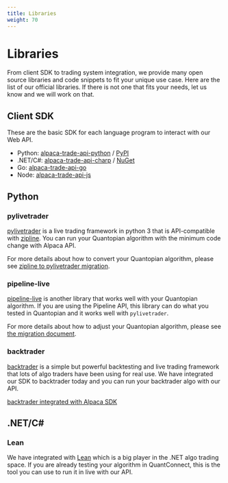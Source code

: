 ```yaml
---
title: Libraries
weight: 70
---
```

# Libraries
From client SDK to trading system integration, we provide many open source
libraries and code snippets to fit your unique use case. Here are the
list of our official libraries. If there is not one that fits your needs,
let us know and we will work on that.

## Client SDK
These are the basic SDK for each language program to interact with
our Web API.

- Python: [alpaca-trade-api-python](https://github.com/alpacahq/alpaca-trade-api-python/) /
[PyPI](https://pypi.org/project/alpaca-trade-api/)
- .NET/C#: [alpaca-trade-api-charp](https://github.com/alpacahq/alpaca-trade-api-csharp/) /
[NuGet](https://www.nuget.org/packages/Alpaca.Markets/)
- Go: [alpaca-trade-api-go](https://github.com/alpacahq/alpaca-trade-api-go/)
- Node: [alpaca-trade-api-js](https://github.com/alpacahq/alpaca-trade-api-js/)

## Python

### pylivetrader
[pylivetrader](https://github.com/alpacahq/pylivetrader/) is a live trading framework in
python 3 that is API-compatible with [zipline](https://github.com/quantopian/zipline/).
You can run your Quantopian algorithm with the minimum code change with Alpaca API.

For more details about how to convert your Quantopian algorithm, please see
[zipline to pylivetrader migration](./zipline-to-pylivetrader/).

### pipeline-live
[pipeline-live](https://github.com/alpacahq/pipeline-live/) is another library
that works well with your Quantopian algorithm. If you are using the Pipeline API,
this library can do what you tested in Quantopian and it works well with
`pylivetrader`.

For more details about how to adjust your Quantopian algorithm, please see
[the migration document](./quantopian-to-pipeline-live/).


### backtrader
[backtrader](https://github.com/backtrader/backtrader/) is a simple but
powerful backtesting and live trading framework that lots of algo traders
have been using for real use. We have integrated our SDK to backtrader
today and you can run your backtrader algo with our API.

[backtrader integrated with Alpaca SDK](https://github.com/alpacahq/alpaca-backtrader-api/)

## .NET/C\#

### Lean
We have integrated with [Lean](https://github.com/QuantConnect/Lean/)
which is a big player in the .NET algo trading space. If you are
already testing your algorithm in QuantConnect, this is the tool
you can use to run it in live with our API.
